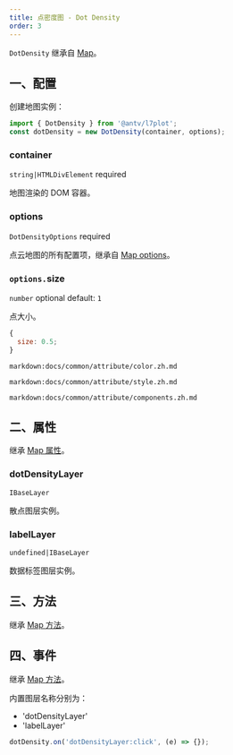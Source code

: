 ```yaml
---
title: 点密度图 - Dot Density
order: 3
---
```


`DotDensity` 继承自 [Map](/zh/docs/api/point-maps/point-map)。

## 一、配置

创建地图实例：

```ts
import { DotDensity } from '@antv/l7plot';
const dotDensity = new DotDensity(container, options);
```

### container

`string|HTMLDivElement` required

地图渲染的 DOM 容器。

### options

`DotDensityOptions` required

点云地图的所有配置项，继承自 [Map options](/zh/docs/api/map-api#options)。

### `options.`size

`number` optional default: `1`

点大小。

```js
{
  size: 0.5;
}
```

`markdown:docs/common/attribute/color.zh.md`

`markdown:docs/common/attribute/style.zh.md`

`markdown:docs/common/attribute/components.zh.md`

## 二、属性

继承 [Map 属性](/zh/docs/api/map-api#二、属性)。

### dotDensityLayer

`IBaseLayer`

散点图层实例。

### labelLayer

`undefined|IBaseLayer`

数据标签图层实例。

## 三、方法

继承 [Map 方法](/zh/docs/api/map-api#三、方法)。

## 四、事件

继承 [Map 方法](/zh/docs/api/map-api#四、事件)。

内置图层名称分别为：

- 'dotDensityLayer'
- 'labelLayer'

```js
dotDensity.on('dotDensityLayer:click', (e) => {});
```
